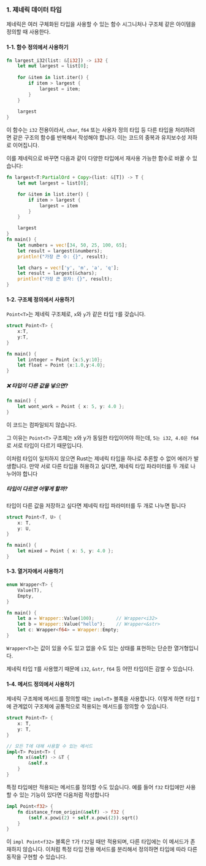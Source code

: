 ### 1. 제네릭 데이터 타입 
제네릭은 여러 구체화된 타입을 사용할 수 있는 함수 시그니처나 구조체 같은 아이템을 정의할 때 사용한다.


#### 1-1. 함수 정의에서 사용하기 

```rust
fn largest_i32(list: &[i32]) -> i32 {
    let mut largest = list[0];
    
    for &item in list.iter() {
        if item > largest {
            largest = item;
        }
    }
    
    largest
}
```

이 함수는 `i32` 전용이라서, `char`, `f64` 또는 사용자 정의 타입 등 다른 타입을 처리하려면 같은 구조의 함수를 반복해서 작성해야 합니다. 이는 코드의 중복과 유지보수성 저하로 이어집니다.

이를 제네릭으로 바꾸면 다음과 같이 다양한 타입에서 재사용 가능한 함수로 바꿀 수 있습니다:

```rust
fn largest<T:PartialOrd + Copy>(list: &[T]) -> T {
    let mut largest = list[0];

    for &item in list.iter() {
        if item > largest {
            largest = item
        }
    }

    largest
}
fn main() {
    let numbers = vec![34, 50, 25, 100, 65];
    let result = largest(&numbers);
    println!("가장 큰 수: {}", result);

    let chars = vec!['y', 'm', 'a', 'q'];
    let result = largest(&chars);
    println!("가장 큰 문자: {}", result);
}
```

#### 1-2. 구조체 정의에서 사용하기 
`Point<T>`는 제네릭 구조체로, `x`와 `y`가 같은 타입 `T`를 갖습니다.

```rust
struct Point<T> {
    x:T,
    y:T,
}

fn main() {
    let integer = Point {x:5,y:10};
    let float = Point {x:1.0,y:4.0};
}

```

##### ❌ 타입이 다른 값을 넣으면?
```rust
fn main() {
    let wont_work = Point { x: 5, y: 4.0 };
}
```
이 코드는 컴파일되지 않습니다.

그 이유는 `Point<T>` 구조체는 x와 y가 동일한 타입이어야 하는데, `5는 i32`,` 4.0은 f64`로 서로 타입이 다르기 때문입니다.

이처럼 타입이 일치하지 않으면 Rust는 제네릭 타입을 하나로 추론할 수 없어 에러가 발생합니다.
만약 서로 다른 타입을 허용하고 싶다면, 제네릭 타입 파라미터를 두 개로 나누어야 합니다

##### 타입이 다르면 어떻게 할까?

타입이 다른 값을 저장하고 싶다면 제네릭 타입 파라미터를 두 개로 나누면 됩니다
```rust
struct Point<T, U> {
    x: T,
    y: U,
}

fn main() {
    let mixed = Point { x: 5, y: 4.0 };
}
```
#### 1-3. 열거자에서 사용하기

```rust
enum Wrapper<T> {
    Value(T),
    Empty,
}

fn main() {
    let a = Wrapper::Value(100);        // Wrapper<i32>
    let b = Wrapper::Value("hello");    // Wrapper<&str>
    let c: Wrapper<f64> = Wrapper::Empty;
}
```
`Wrapper<T>`는 값이 있을 수도 있고 없을 수도 있는 상태를 표현하는 단순한 열거형입니다.

제네릭 타입 `T`를 사용했기 때문에 `i32`, `&str`, `f64` 등 어떤 타입이든 감쌀 수 있습니다.

#### 1-4. 메서드 정의에서 사용하기

제네릭 구조체에 메서드를 정의할 때는 `impl<T>` 블록을 사용합니다.
이렇게 하면 타입 `T`에 관계없이 구조체에 공통적으로 적용되는 메서드를 정의할 수 있습니다.
```rust
struct Point<T> {
    x: T,
    y: T,
}

// 모든 T에 대해 사용할 수 있는 메서드
impl<T> Point<T> {
    fn x(&self) -> &T {
        &self.x
    }
}
```
특정 타입에만 적용되는 메서드를 정의할 수도 있습니다.
예를 들어 `f32` 타입에만 사용할 수 있는 기능이 있다면 다음처럼 작성합니다

```rust
impl Point<f32> {
    fn distance_from_origin(&self) -> f32 {
        (self.x.powi(2) + self.x.powi(2)).sqrt()
    }
}
```
이 `impl Point<f32>` 블록은 `T`가 `f32`일 때만 적용되며, 다른 타입에는 이 메서드가 존재하지 않습니다.
이처럼 특정 타입 전용 메서드를 분리해서 정의하면 타입에 따라 다른 동작을 구현할 수 있습니다.